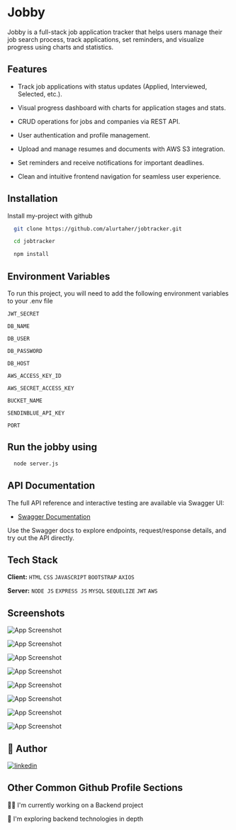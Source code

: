 
# Jobby 

Jobby is a full-stack job application tracker that helps users manage their job search process, track applications, set reminders, and visualize progress using charts and statistics.


## Features

- Track job applications with status updates (Applied, Interviewed, Selected, etc.).

- Visual progress dashboard with charts for application stages and stats.

- CRUD operations for jobs and companies via REST API.

- User authentication and profile management.

- Upload and manage resumes and documents with AWS S3 integration.

- Set reminders and receive notifications for important deadlines.

- Clean and intuitive frontend navigation for seamless user experience.

## Installation

Install my-project with github

```bash
  git clone https://github.com/alurtaher/jobtracker.git

```

```bash
  cd jobtracker
```

```bash
  npm install
```


    
## Environment Variables

To run this project, you will need to add the following environment variables to your .env file

`JWT_SECRET`

`DB_NAME`

`DB_USER`

`DB_PASSWORD`

`DB_HOST`

`AWS_ACCESS_KEY_ID`

`AWS_SECRET_ACCESS_KEY`

`BUCKET_NAME`

`SENDINBLUE_API_KEY`

`PORT`
## Run the jobby using 

```bash
  node server.js
```



## API Documentation

The full API reference and interactive testing are available via Swagger UI:

- [Swagger Documentation](http://13.201.26.101/api-docs/)

Use the Swagger docs to explore endpoints, request/response details, and try out the API directly.

## Tech Stack

**Client:** `HTML` `CSS` `JAVASCRIPT` `BOOTSTRAP` `AXIOS`

**Server:** `NODE JS` `EXPRESS JS`  `MYSQL`  `SEQUELIZE` `JWT` `AWS` 

## Screenshots

![App Screenshot](https://github.com/alurtaher/photo/blob/master/register.png?raw=true)

![App Screenshot](https://github.com/alurtaher/photo/blob/master/login.png?raw=true)

![App Screenshot](https://github.com/alurtaher/photo/blob/master/dashboard.png?raw=true)

![App Screenshot](https://github.com/alurtaher/photo/blob/master/jobapplications.png?raw=true)

![App Screenshot](https://github.com/alurtaher/photo/blob/master/joblistings.png?raw=true)

![App Screenshot](https://github.com/alurtaher/photo/blob/master/companies.png?raw=true)

![App Screenshot](https://github.com/alurtaher/photo/blob/master/notifications.png?raw=true)

![App Screenshot](https://github.com/alurtaher/photo/blob/master/profile.png?raw=true)

## 🔗 Author

[![linkedin](https://img.shields.io/badge/linkedin-0A66C2?style=for-the-badge&logo=linkedin&logoColor=white)](https://www.linkedin.com/in/alur-taher-basha-857937233/)




## Other Common Github Profile Sections
👩‍💻 I'm currently working on a Backend project

🧠 I'm exploring backend technologies in depth




